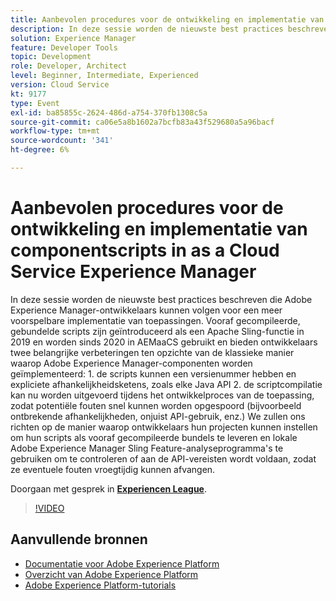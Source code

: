 ```yaml
---
title: Aanbevolen procedures voor de ontwikkeling en implementatie van componentscripts in as a Cloud Service Experience Manager
description: In deze sessie worden de nieuwste best practices beschreven die Adobe Experience Manager-ontwikkelaars kunnen volgen voor een meer voorspelbare implementatie van toepassingen. Vooraf gecompileerde, gebundelde scripts zijn geïntroduceerd als een Apache Sling-functie in 2019 en worden sinds 2020 in AEMaaCS gebruikt en bieden ontwikkelaars twee belangrijke verbeteringen ten opzichte van de klassieke manier waarop Adobe Experience Manager-componenten worden geïmplementeerd - 1. de scripts kunnen een versienummer hebben en expliciete afhankelijkheidsketens, zoals elke Java API 2. de scriptcompilatie kan nu worden uitgevoerd tijdens het ontwikkelproces van de toepassing, zodat potentiële fouten snel kunnen worden opgespoord (bijvoorbeeld ontbrekende afhankelijkheden, onjuist API-gebruik, enz.) We zullen ons richten op de manier waarop ontwikkelaars hun projecten kunnen instellen om hun scripts als vooraf gecompileerde bundels te leveren en lokale Adobe Experience Manager Sling Feature-analyseprogramma's te gebruiken om te controleren of aan de API-vereisten wordt voldaan, zodat ze eventuele fouten vroegtijdig kunnen afvangen.
solution: Experience Manager
feature: Developer Tools
topic: Development
role: Developer, Architect
level: Beginner, Intermediate, Experienced
version: Cloud Service
kt: 9177
type: Event
exl-id: ba85855c-2624-486d-a754-370fb1308c5a
source-git-commit: ca06e5a8b1602a7bcfb83a43f529680a5a96bacf
workflow-type: tm+mt
source-wordcount: '341'
ht-degree: 6%

---
```


# Aanbevolen procedures voor de ontwikkeling en implementatie van componentscripts in as a Cloud Service Experience Manager

In deze sessie worden de nieuwste best practices beschreven die Adobe Experience Manager-ontwikkelaars kunnen volgen voor een meer voorspelbare implementatie van toepassingen. Vooraf gecompileerde, gebundelde scripts zijn geïntroduceerd als een Apache Sling-functie in 2019 en worden sinds 2020 in AEMaaCS gebruikt en bieden ontwikkelaars twee belangrijke verbeteringen ten opzichte van de klassieke manier waarop Adobe Experience Manager-componenten worden geïmplementeerd: 1. de scripts kunnen een versienummer hebben en expliciete afhankelijkheidsketens, zoals elke Java API 2. de scriptcompilatie kan nu worden uitgevoerd tijdens het ontwikkelproces van de toepassing, zodat potentiële fouten snel kunnen worden opgespoord (bijvoorbeeld ontbrekende afhankelijkheden, onjuist API-gebruik, enz.) We zullen ons richten op de manier waarop ontwikkelaars hun projecten kunnen instellen om hun scripts als vooraf gecompileerde bundels te leveren en lokale Adobe Experience Manager Sling Feature-analyseprogramma&#39;s te gebruiken om te controleren of aan de API-vereisten wordt voldaan, zodat ze eventuele fouten vroegtijdig kunnen afvangen.

Doorgaan met gesprek in **[Experiencen League](https://adobe.ly/3zJrS0f)**.

>[!VIDEO](https://video.tv.adobe.com/v/337851/?quality=12&learn=on&hidetitle=true)

## Aanvullende bronnen

- [Documentatie voor Adobe Experience Platform](https://experienceleague.adobe.com/docs/experience-platform.html)
- [Overzicht van Adobe Experience Platform](https://experienceleague.adobe.com/docs/experience-platform/landing/home.html)
- [Adobe Experience Platform-tutorials](https://experienceleague.adobe.com/docs/platform-learn/tutorials/overview.html?lang=nl)
